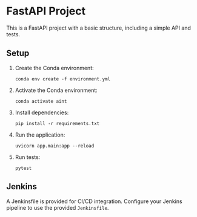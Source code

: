 # FastAPI Project

This is a FastAPI project with a basic structure, including a simple API and tests.

## Setup

1. Create the Conda environment:
    ```
    conda env create -f environment.yml
    ```

2. Activate the Conda environment:
    ```
    conda activate aint
    ```

3. Install dependencies:
    ```
    pip install -r requirements.txt
    ```

4. Run the application:
    ```
    uvicorn app.main:app --reload
    ```

5. Run tests:
    ```
    pytest
    ```

## Jenkins

A Jenkinsfile is provided for CI/CD integration. Configure your Jenkins pipeline to use the provided `Jenkinsfile`.
